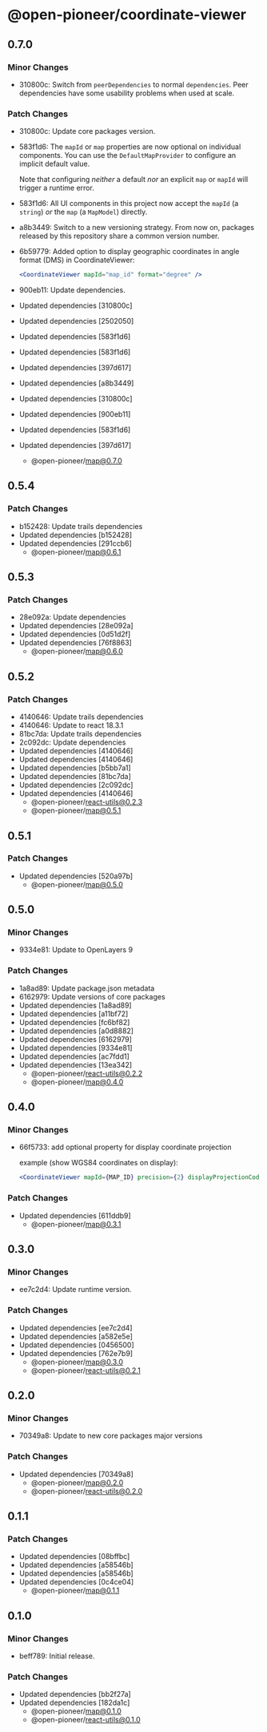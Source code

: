 # @open-pioneer/coordinate-viewer

## 0.7.0

### Minor Changes

-   310800c: Switch from `peerDependencies` to normal `dependencies`. Peer dependencies have some usability problems when used at scale.

### Patch Changes

-   310800c: Update core packages version.
-   583f1d6: The `mapId` or `map` properties are now optional on individual components.
    You can use the `DefaultMapProvider` to configure an implicit default value.

    Note that configuring _neither_ a default _nor_ an explicit `map` or `mapId` will trigger a runtime error.

-   583f1d6: All UI components in this project now accept the `mapId` (a `string`) _or_ the `map` (a `MapModel`) directly.
-   a8b3449: Switch to a new versioning strategy.
    From now on, packages released by this repository share a common version number.
-   6b59779: Added option to display geographic coordinates in angle format (DMS) in CoordinateViewer:

    ```jsx
    <CoordinateViewer mapId="map_id" format="degree" />
    ```

-   900eb11: Update dependencies.
-   Updated dependencies [310800c]
-   Updated dependencies [2502050]
-   Updated dependencies [583f1d6]
-   Updated dependencies [583f1d6]
-   Updated dependencies [397d617]
-   Updated dependencies [a8b3449]
-   Updated dependencies [310800c]
-   Updated dependencies [900eb11]
-   Updated dependencies [583f1d6]
-   Updated dependencies [397d617]
    -   @open-pioneer/map@0.7.0

## 0.5.4

### Patch Changes

-   b152428: Update trails dependencies
-   Updated dependencies [b152428]
-   Updated dependencies [291ccb6]
    -   @open-pioneer/map@0.6.1

## 0.5.3

### Patch Changes

-   28e092a: Update dependencies
-   Updated dependencies [28e092a]
-   Updated dependencies [0d51d2f]
-   Updated dependencies [76f8863]
    -   @open-pioneer/map@0.6.0

## 0.5.2

### Patch Changes

-   4140646: Update trails dependencies
-   4140646: Update to react 18.3.1
-   81bc7da: Update trails dependencies
-   2c092dc: Update dependencies
-   Updated dependencies [4140646]
-   Updated dependencies [4140646]
-   Updated dependencies [b5bb7a1]
-   Updated dependencies [81bc7da]
-   Updated dependencies [2c092dc]
-   Updated dependencies [4140646]
    -   @open-pioneer/react-utils@0.2.3
    -   @open-pioneer/map@0.5.1

## 0.5.1

### Patch Changes

-   Updated dependencies [520a97b]
    -   @open-pioneer/map@0.5.0

## 0.5.0

### Minor Changes

-   9334e81: Update to OpenLayers 9

### Patch Changes

-   1a8ad89: Update package.json metadata
-   6162979: Update versions of core packages
-   Updated dependencies [1a8ad89]
-   Updated dependencies [a11bf72]
-   Updated dependencies [fc6bf82]
-   Updated dependencies [a0d8882]
-   Updated dependencies [6162979]
-   Updated dependencies [9334e81]
-   Updated dependencies [ac7fdd1]
-   Updated dependencies [13ea342]
    -   @open-pioneer/react-utils@0.2.2
    -   @open-pioneer/map@0.4.0

## 0.4.0

### Minor Changes

-   66f5733: add optional property for display coordinate projection

    example (show WGS84 coordinates on display):

    ```jsx
    <CoordinateViewer mapId={MAP_ID} precision={2} displayProjectionCode="EPSG:4326" />
    ```

### Patch Changes

-   Updated dependencies [611ddb9]
    -   @open-pioneer/map@0.3.1

## 0.3.0

### Minor Changes

-   ee7c2d4: Update runtime version.

### Patch Changes

-   Updated dependencies [ee7c2d4]
-   Updated dependencies [a582e5e]
-   Updated dependencies [0456500]
-   Updated dependencies [762e7b9]
    -   @open-pioneer/map@0.3.0
    -   @open-pioneer/react-utils@0.2.1

## 0.2.0

### Minor Changes

-   70349a8: Update to new core packages major versions

### Patch Changes

-   Updated dependencies [70349a8]
    -   @open-pioneer/map@0.2.0
    -   @open-pioneer/react-utils@0.2.0

## 0.1.1

### Patch Changes

-   Updated dependencies [08bffbc]
-   Updated dependencies [a58546b]
-   Updated dependencies [a58546b]
-   Updated dependencies [0c4ce04]
    -   @open-pioneer/map@0.1.1

## 0.1.0

### Minor Changes

-   beff789: Initial release.

### Patch Changes

-   Updated dependencies [bb2f27a]
-   Updated dependencies [182da1c]
    -   @open-pioneer/map@0.1.0
    -   @open-pioneer/react-utils@0.1.0
